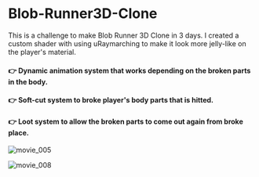 # Blob-Runner3D-Clone

This is a challenge to make Blob Runner 3D Clone in 3 days. I created a custom shader with using uRaymarching to make it look more jelly-like on the player's material. 

#### 👉 Dynamic animation system that works depending on the broken parts in the body. 
#### 👉 Soft-cut system to broke player's body parts that is hitted. 
#### 👉 Loot system to allow the broken parts to come out again from broke place.

![movie_005](https://user-images.githubusercontent.com/39636292/115233919-29127400-a121-11eb-835a-96055a738751.gif)

![movie_008](https://user-images.githubusercontent.com/39636292/115234979-4f84df00-a122-11eb-80b7-0f03414e7dbb.gif)
